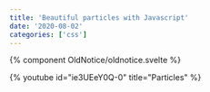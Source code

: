 ```yaml
---
title: 'Beautiful particles with Javascript'
date: '2020-08-02'
categories: ['css']
---
```


{% component OldNotice/oldnotice.svelte %}

{% youtube id="ie3UEeY0Q-0" title="Particles" %}
